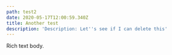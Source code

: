 ```yaml
---
path: test2
date: 2020-05-17T12:00:59.340Z
title: Another test
description: 'Description: Let''s see if I can delete this'
---
```

Rich text body.
